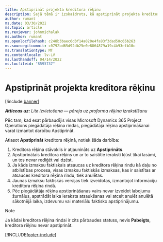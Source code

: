 ```yaml
---
title: Apstiprināt projekta kreditora rēķinu
description: Šajā tēmā ir izskaidrots, kā apstiprināt projekta kreditora rēķinu Microsoft Dynamics 365 Project Operations, un projekta kreditora rēķina apstiprināšanas finansiālā ietekme.
author: rumant
ms.date: 03/30/2022
ms.topic: article
ms.reviewer: johnmichalak
ms.author: rumant
ms.openlocfilehash: c248b3baec6d3f14a020e4fa93f3dad50c65b263
ms.sourcegitcommit: c0792bd65d92db25e0e8864879a19c4b93efb10c
ms.translationtype: MT
ms.contentlocale: lv-LV
ms.lasthandoff: 04/14/2022
ms.locfileid: "8595737"
---
```

# <a name="confirm-a-project-vendor-invoice"></a>Apstiprināt projekta kreditora rēķinu

[!include [banner](../../includes/dataverse-preview.md)]

_**Attiecas uz:** Lite izvietošana — pāreja uz proforma rēķina izrakstīšanu_

Pēc tam, kad esat pārbaudījis visas Microsoft Dynamics 365 Project Operations piegādātāja rēķina rindas, piegādātāja rēķina apstiprināšanai varat izmantot darbību Apstiprināt.

Atlasot **Apstiprināt** kreditora rēķinā, notiek šāda darbība:

1. Kreditora rēķina stāvoklis ir atjaunināts uz **Apstiprināts**.
2. Apstiprinātais kreditora rēķins un ar to saistītie ieraksti kļūst tikai lasāmi, un tos nevar rediģēt vai dzēst.
3. Ja kāds izmaksu faktiskais atsaucas uz kreditora rēķina rindu kā daļu no atbilstības procesa, visas izmaksu faktiskās izmaksas, kas ir saistītas ar atsauces kreditora rēķina rindu, tiek anulētas.
4. Jaunas izmaksu faktiskās versijas tiek izveidotas, izmantojot informāciju kreditora rēķina rindā.
5. Pēc piegādātāja rēķina apstiprināšanas vairs nevar izveidot labojumu žurnālus, apstrādāt laika ieraksta atsaukšanas vai atcelt anulēt anulētā sākotnējā laika, izdevumu vai materiālu faktisko apstiprinājumu.

> [!NOTE]
> Ja kādai kreditora rēķina rindai ir cits pārbaudes statuss, nevis **Pabeigts**, kreditora rēķinu nevar apstiprināt.

[!INCLUDE[footer-include](../../includes/footer-banner.md)]
